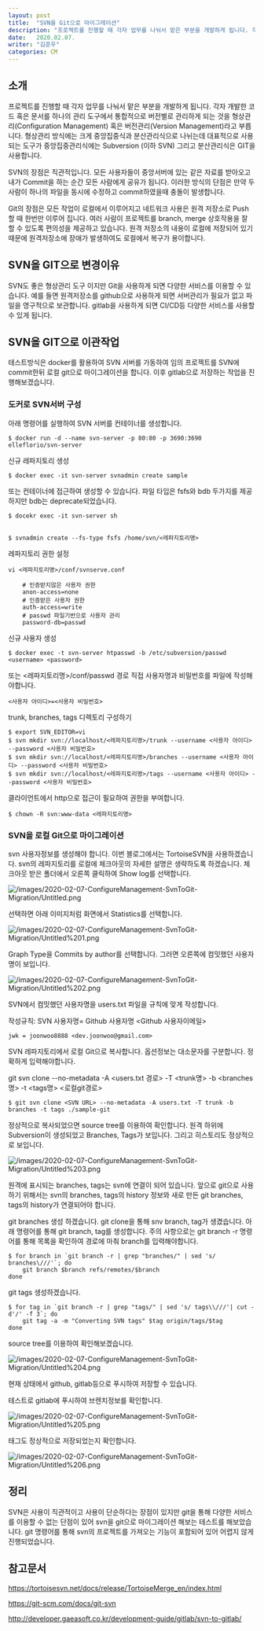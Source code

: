 ```yaml
---
layout: post
title:  "SVN을 Git으로 마이그레이션"
description: "프로젝트를 진행할 때 각자 업무를 나눠서 맡은 부분을 개발하게 됩니다. 각자 개발한 코드 혹은 문서를 하나의 관리 도구에서 통합적으로 버전별로 관리하게 되는 것을 형상관리(Configuration Management) 혹은 버전관리(Version Management)라고 부릅니다. 형상관리 방식에는 크게 중앙집중식과 분산관리식으로 나뉘는데 대표적으로 사용되는  도구가 중앙집중관리식에는 Subversion (이하 SVN) 그리고 분산관리식은 GIT을 사용합니다.   "
date:   2020.02.07.
writer: "김준우"
categories: CM
---
```

## 소개

프로젝트를 진행할 때 각자 업무를 나눠서 맡은 부분을 개발하게 됩니다. 각자 개발한 코드 혹은 문서를 하나의 관리 도구에서 통합적으로 버전별로 관리하게 되는 것을 형상관리(Configuration Management) 혹은 버전관리(Version Management)라고 부릅니다. 형상관리 방식에는 크게 중앙집중식과 분산관리식으로 나뉘는데 대표적으로 사용되는  도구가 중앙집중관리식에는 Subversion (이하 SVN) 그리고 분산관리식은 GIT을 사용합니다.   

SVN의 장점은 직관적입니다. 모든 사용자들이 중앙서버에 있는 같은 자료를 받아오고 내가 Commit을 하는 순간 모든 사람에게 공유가 됩니다. 이러한 방식의 단점은 만약 두 사람이 하나의 파일을 동시에 수정하고 commit하였을때 충돌이 발생합니다. 

Git의 장점은 모든 작업이 로컬에서 이루어지고 네트워크 사용은 원격 저장소로 Push 할 때 한번만 이루어 집니다. 여러 사람이 프로젝트를 branch, merge 상호작용을 잘 할 수 있도록 편의성을 제공하고 있습니다. 원격 저장소의 내용이 로컬에 저장되어 있기 때문에 원격저장소에 장애가 발생하여도 로컬에서 복구가 용이합니다.


## SVN을 GIT으로 변경이유

SVN도 좋은 형상관리 도구 이지만 Git을 사용하게 되면 다양한 서비스를 이용할 수 있습니다. 예를 들면 원격저장소를 github으로 사용하게 되면 서버관리가 필요가 없고 파일을 영구적으로 보관합니다. gitlab을 사용하게 되면 CI/CD등 다양한 서비스를 사용할 수 있게 됩니다.

## SVN을 GIT으로 이관작업

테스트방식은 docker를 활용하여 SVN 서버를 가동하여 임의 프로젝트를 SVN에 commit한뒤 로컬 git으로 마이그레이션을 합니다. 이후 gitlab으로 저장하는 작업을 진행해보겠습니다.


### 도커로 SVN서버 구성
아래 명령어를 실행하여 SVN 서버를 컨테이너를 생성합니다.
```
$ docker run -d --name svn-server -p 80:80 -p 3690:3690 elleflorio/svn-server
```


신규 레파지토리 생성
```
$ docker exec -it svn-server svnadmin create sample
```

또는 컨테이너에 접근하여 생성할 수 있습니다. 파일 타입은 fsfs와 bdb 두가지를 제공하지만 bdb는 deprecate되었습니다. 

```
$ docekr exec -it svn-server sh 


$ svnadmin create --fs-type fsfs /home/svn/<레파지토리명>
```
    

레파지토리 권한 설정

```
vi <레파지토리명>/conf/svnserve.conf

    # 인증받지않은 사용자 권한
    anon-access=none
    # 인증받은 사용자 권한
    auth-access=write
    # passwd 파일기반으로 사용자 관리
    password-db=passwd
```


신규 사용자 생성
```
$ docker exec -t svn-server htpasswd -b /etc/subversion/passwd <username> <password>
```

또는 <레파지토리명>/conf/passwd 경로 직접 사용자명과 비밀번호를 파일에 작성해야합니다. 

```
<사용자 아이디>=<사용자 비밀번호>
```


trunk, branches, tags 디렉토리 구성하기

```
$ export SVN_EDITOR=vi
$ svn mkdir svn://localhost/<레파지토리명>/trunk --username <사용자 아이디> --password <사용자 비밀번호>
$ svn mkdir svn://localhost/<레파지토리명>/branches --username <사용자 아이디> --password <사용자 비밀번호>
$ svn mkdir svn://localhost/<레파지토리명>/tags --username <사용자 아이디> --password <사용자 비밀번호>
```


클라이언트에서 http으로 접근이 필요하여 권한을 부여합니다.

```
$ chown -R svn:www-data <레파지토리명>
```

### SVN을 로컬 Git으로 마이그레이션

svn 사용자정보를 생성해야 합니다. 이번 블로그에서는 TortoiseSVN을 사용하겠습니다. svn의 레파지토리를 로컬에 체크아웃의 자세한 설명은 생략하도록 하겠습니다. 체크아웃 받은 폴더에서 오른쪽 클릭하여 Show log를 선택합니다.

![/images/2020-02-07-ConfigureManagement-SvnToGit-Migration/Untitled.png](/images/2020-02-07-ConfigureManagement-SvnToGit-Migration/Untitled.png)

선택하면 아래 이미지처럼 화면에서 Statistics를 선택합니다.

![/images/2020-02-07-ConfigureManagement-SvnToGit-Migration/Untitled%201.png](/images/2020-02-07-ConfigureManagement-SvnToGit-Migration/Untitled%201.png)

Graph Type을 Commits by author를 선택합니다. 그러면 오른쪽에 컴밋했던 사용자명이 보입니다. 

![/images/2020-02-07-ConfigureManagement-SvnToGit-Migration/Untitled%202.png](/images/2020-02-07-ConfigureManagement-SvnToGit-Migration/Untitled%202.png)

SVN에서 컴밋했던 사용자명을 users.txt 파일을 규칙에 맞게 작성합니다.

작성규칙: SVN 사용자명= Github 사용자명 <Github 사용자이메일>

```
jwk = joonwoo8888 <dev.joonwoo@gmail.com>
```

SVN 레파지토리에서 로컬 Git으로 복사합니다. 옵션정보는 대소문자를 구분합니다. 정확하게 입력해야합니다.

git svn clone <SVN URL> --no-metadata -A <users.txt 경로> -T <trunk명> -b <branches명> -t <tags명> <로컬git경로>

```
$ git svn clone <SVN URL> --no-metadata -A users.txt -T trunk -b branches -t tags ./sample-git
```
    

정상적으로 복사되었으면 source tree를 이용하여 확인합니다. 원격 하위에 Subversion이 생성되었고 Branches, Tags가 보입니다. 그리고 히스토리도 정상적으로 보입니다.

![/images/2020-02-07-ConfigureManagement-SvnToGit-Migration/Untitled%203.png](/images/2020-02-07-ConfigureManagement-SvnToGit-Migration/Untitled%203.png)

원격에 표시되는 branches, tags는 svn에 연결이 되어 있습니다. 앞으로 git으로 사용하기 위해서는 svn의 branches, tags의 history 정보와 새로 만든 git branches, tags의 history가 연결되어야 합니다.

git branches 생성 하겠습니다. git clone을 통해 snv branch, tag가 생겼습니다. 아래 명령어를 통해 git branch, tag를 생성합니다. 주의 사항으로는 git branch -r 명령어를 통해 목록을 확인하여 경로에 마춰 branch를 입력해야합니다.
```
$ for branch in `git branch -r | grep "branches/" | sed 's/ branches\///'`; do
    git branch $branch refs/remotes/$branch
done
```
    

git tags 생성하겠습니다.

```
$ for tag in `git branch -r | grep "tags/" | sed 's/ tags\\///'| cut -d'/' -f 3`; do
    git tag -a -m "Converting SVN tags" $tag origin/tags/$tag
done
```

source tree를 이용하여 확인해보겠습니다.

![/images/2020-02-07-ConfigureManagement-SvnToGit-Migration/Untitled%204.png](/images/2020-02-07-ConfigureManagement-SvnToGit-Migration/Untitled%204.png)

현재 상태에서 github, gitlab등으로 푸시하여 저장할 수 있습니다.

테스트로 gitlab에 푸시하여 브렌치정보를 확인합니다.

![/images/2020-02-07-ConfigureManagement-SvnToGit-Migration/Untitled%205.png](/images/2020-02-07-ConfigureManagement-SvnToGit-Migration/Untitled%205.png)

태그도 정상적으로 저장되었는지 확인합니다.

![/images/2020-02-07-ConfigureManagement-SvnToGit-Migration/Untitled%206.png](/images/2020-02-07-ConfigureManagement-SvnToGit-Migration/Untitled%206.png)


## 정리

SVN은 사용이 직관적이고 사용이 단순하다는 장점이 있지만 git을 통해 다양한 서비스를 이용할 수 없는 단점이 있어 svn을 git으로 마이그레이션 해보는 테스트를 해보았습니다. git 명령어를 통해 svn의 프로젝트를 가져오는 기능이 포함되어 있어  어렵지 않게 진행되었습니다.


## 참고문서

https://tortoisesvn.net/docs/release/TortoiseMerge_en/index.html

https://git-scm.com/docs/git-svn

http://developer.gaeasoft.co.kr/development-guide/gitlab/svn-to-gitlab/